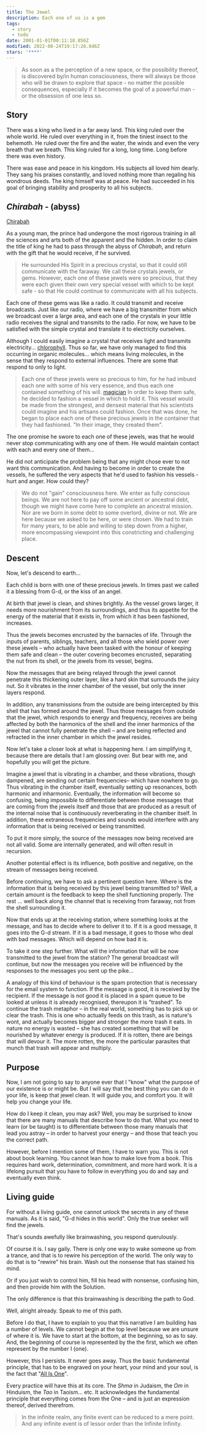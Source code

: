 ```yaml
---
title: The Jewel
description: Each one of us is a gem
tags:
  - story
  - todo
date: 2001-01-01T00:11:18.856Z
modified: 2022-08-24T19:17:26.846Z
stars: '****'
---
```


> As soon as a the perception of a new space, or the possibility thereof, is discovered by/in human consciousness, there will always be those who will be drawn to explore that space - no matter the possible consequences, especially if it becomes the goal of a powerful man - or the obsession of one less so.

## Story

There was a king who lived in a far away land. This king ruled over the whole world. He ruled over everything in it, from the tiniest insect to the behemoth. He ruled over the fire and the water, the winds and even the very breath that we breath. This king ruled for a long, long time. Long before there was even history.

There was ease and peace in his kingdom. His subjects all loved him dearly. They sang his praises constantly, and loved nothing more than regaling his wondrous deeds. The king himself was at peace. He had succeeded in his goal of bringing stability and prosperity to all his subjects.

## _Chirabah_ - (abyss)

[Chirabah](abyss.html)

As a young man, the prince had undergone the most rigorous training in all the sciences and arts both of the apparent and the hidden. In order to claim the title of king he had to pass through the abyss of _Chirabah_, and return with the gift that he would receive, if he survived.

> He surrounded His Spirit in a precious crystal, so that it could still communicate with the faraway. We call these crystals jewels, or gems. However, each one of these jewels were so precious, that they were each given their own very special vessel with which to be kept safe - so that He could continue to communicate with all his subjects.

Each one of these gems was like a radio. It could transmit and receive broadcasts. Just like our radio, where we have a big transmitter from which we broadcast over a large area, and each one of the crystals in your little radio receives the signal and transmits to the radio. For now, we have to be satisfied with the simple crystal and translate it to electricity ourselves.

Although I could easily imagine a crystal that receives light and transmits electricity... [chlorophyll](chlorophyll.html). Thus so far, we have only managed to find this occurring in organic molecules... which means living molecules, in the sense that they respond to external influences. There are some that respond to only to light.

> Each one of these jewels were so precious to him, for he had imbued each one with some of his very essence, and thus each one contained something of his will. [magician](magician.html) In order to keep them safe, he decided to fashion a vessel in which to hold it. This vessel would be made from the strongest, and densest material that his scientists could imagine and his artisans could fashion. Once that was done, he began to place each one of these precious jewels in the container that they had fashioned. "In their image, they created them".

The one promise he swore to each one of these jewels, was that he would never stop communicating with any one of them. He would maintain contact with each and every one of them...

He did not anticipate the problem being that any might chose ever to not want this communication. And having to become in order to create the vessels, he suffered the very aspects that he'd used to fashion his vessels - hurt and anger. How could they?

> We do not "gain" consciousness here. We enter as fully conscious beings. We are not here to pay off some ancient or ancestral debt, though we might have come here to complete an ancestral mission.
> Nor are we born in some debt to some overlord, divine or not. We are here because we asked to be here, or were chosen. We had to train for many years, to be able and willing to step down from a higher, more encompassing viewpoint into this constricting and challenging place.

## Descent

Now, let's descend to earth...

Each child is born with one of these precious jewels. In times past we called it a blessing from G-d, or the kiss of an angel.

At birth that jewel is clean, and shines brightly. As the vessel grows larger, it needs more nourishment from its surroundings, and thus its appetite for the energy of the material that it exists in, from which it has been fashioned, increases.

Thus the jewels becomes encrusted by the barnacles of life. Through the inputs of parents, siblings, teachers, and all those who wield power over these jewels &ndash; who actually have been tasked with the honour of keeping them safe and clean &ndash; the outer covering becomes encrusted, separating the nut from its shell, or the jewels from its vessel, begins.

Now the messages that are being relayed through the jewel cannot penetrate this thickening outer layer, like a hard skin that surrounds the juicy nut. So it vibrates in the inner chamber of the vessel, but only the inner layers respond.

In addition, any transmissions from the outside are being intercepted by this shell that has formed around the jewel.
Thus those messages from outside that the jewel, which responds to energy and frequency, receives are being affected by both the harmonics of the shell and the inner harmonics of the jewel that cannot fully penetrate the shell &ndash; and are being reflected and refracted in the inner chamber in which the jewel resides.

Now let's take a closer look at what is happening here. I am simplifying it, because there are details that I am glossing over. But bear with me, and hopefully you will get the picture.

Imagine a jewel that is vibrating in a chamber, and these vibrations, though dampened, are sending out certain frequencies&ndash; which have nowhere to go. Thus vibrating in the chamber itself, eventually setting up resonances, both harmonic and inharmonic. Eventually, the information will become so confusing, being impossible to differentiate between those messages that are coming from the jewels itself and those that are produced as a result of the internal noise that is continuously reverberating in the chamber itself. In addition, these extraneous frequencies and sounds would interfere with any information that is being received or being transmitted.

To put it more simply, the source of the messages now being received are not all valid. Some are internally generated, and will often result in recursion.

Another potential effect is its influence, both positive and negative, on the stream of messages being received.

Before continuing, we have to ask a pertinent question here. Where is the information that is being received by this jewel being transmitted to? Well, a certain amount is the feedback to keep the shell functioning properly. The rest ... well back along the channel that is receiving from faraway, not from the shell surrounding it.

Now that ends up at the receiving station, where something looks at the message, and has to decide where to deliver it to. If it is a good message, it goes into the G-d stream. If it is a bad message, it goes to those who deal with bad messages. Which will depend on how bad it is.

To take it one step further. What will the information that will be now transmitted to the jewel from the station? The general broadcast will continue, but now the messages you receive will be influenced by the responses to the messages you sent up the pike...

A analogy of this kind of behaviour is the spam protection that is necessary for the email system to function. If the message is good, it is received by the recipient. If the message is not good it is placed in a spam queue to be looked at unless it is already recognised, thereupon it is "trashed". To continue the trash metaphor &ndash; in the real world, something has to pick up or clear the trash. This is one who actually feeds on this trash, as is nature's wont, and actually becomes bigger and stronger the more trash it eats. In nature no energy is wasted &ndash; she has created something that will be nourished by whatever energy is produced. If it is rotten, there are beings that will devour it. The more rotten, the more the particular parasites that munch that trash will appear and multiply.

## Purpose

Now, I am not going to say to anyone ever that I "know" what the purpose of our existence is or might be. But I will say that the best thing you can do in your life, is keep that jewel clean. It will guide you, and comfort you. It will help you change your life.

How do I keep it clean, you may ask? Well, you may be surprised to know that there are many manuals that describe how to do that. What you need to learn (or be taught) is to differentiate between those many manuals that lead you astray &ndash; in order to harvest your energy &ndash; and those that teach you the correct path.

However, before I mention some of them, I have to warn you. This is not about book learning. You cannot lean how to make love from a book. This requires hard work, determination, commitment, and more hard work. It is a lifelong pursuit that you have to follow in everything you do and say and eventually even think.

## Living guide

For without a living guide, one cannot unlock the secrets in any of these manuals. As it is said, "G-d hides in this world". Only the true seeker will find the jewels.

That's sounds awefully like brainwashing, you respond querulously.

Of course it is. I say gaily. There is only one way to wake someone up from a trance, and that is to rewire his perception of the world. The only way to do that is to "rewire" his brain. Wash out the nonsense that has stained his mind.

Or if you just wish to control him, fill his head with nonsense, confusing him, and then provide him with the Solution.

The only difference is that this brainwashing is describing the path to God.

Well, alright already. Speak to me of this path.

Before I do that, I have to explain to you that this narrative I am building has a number of levels. We cannot begin at the top level because we are unsure of where it is. We have to start at the bottom, at the beginning, so as to say. And, the beginning of course is represented by the the first, which we often represent by the number I (one).

However, this I persists. It never goes away. Thus the basic fundamental principle, that has to be engraved on your heart, your mind and your soul, is the fact that "[All Is One](shma.html)".

Every practice will have this at its core. The _Shma_ in Judaism, the _Om_ in Hinduism, the _Tao_ in Taoism... etc. It acknowledges the fundamental principle that everything comes from the One &ndash; and is just an expression thereof, derived therefrom.

> In the infinite realm, any finite event can be reduced to a mere point. And any infinite event is of lessor order than the Infinite Infinity.
